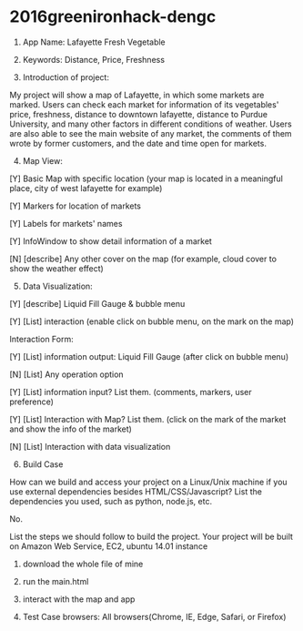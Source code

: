 # 2016greenironhack-dengc

1. App Name: Lafayette Fresh Vegetable

2. Keywords: Distance, Price, Freshness

3. Introduction of project:

  My project will show a map of Lafayette, in which some markets are marked. Users can check each market for information of its vegetables' price, freshness, distance to downtown lafayette, distance to Purdue University, and many other factors in different conditions of weather. Users are also able to see the main website of any market, the comments of them wrote by former customers, and the date and time open for markets.

4. Map View:

  [Y] Basic Map with specific location (your map is located in a meaningful place, city of west lafayette for example)
  
  [Y] Markers for location of markets
  
  [Y] Labels for markets' names
  
  [Y] InfoWindow to show detail information of a market
  
  [N] [describe] Any other cover on the map (for example, cloud cover to show the weather effect)

5. Data Visualization:

  [Y] [describe] Liquid Fill Gauge & bubble menu
  
  [Y] [List] interaction  (enable click on bubble menu, on the mark on the map)

  
  Interaction Form:

  [Y] [List]  information output: Liquid Fill Gauge (after click on bubble menu)
  
  [N] [List] Any operation option
  
  [Y] [List] information input? List them. (comments, markers, user preference)
  
  [Y] [List] Interaction with Map? List them. (click on the mark of the market and show the info of the market)
  
  [N] [List] Interaction with data visualization

6. Build Case 

  How can we build and access your project on a Linux/Unix machine if you use external dependencies besides HTML/CSS/Javascript? List the dependencies you used, such as python, node.js, etc. 

  No.

  List the steps we should follow to build the project. Your project will be built on Amazon Web Service, EC2, ubuntu 14.01 instance

  1. download the whole file of mine
  2. run the main.html
  3. interact with the map and app

7. Test Case browsers: All browsers(Chrome, IE, Edge, Safari, or Firefox)
